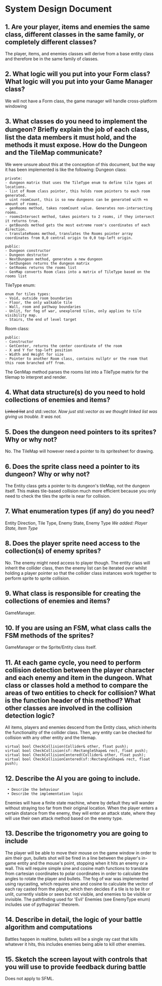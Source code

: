# System Design Document

## 1. Are your player, items and enemies the same class, different classes in the same family, or completely different classes?
The player, items, and enemies classes will derive from a base entity class and therefore be in the same family of classes.

## 2. What logic will you put into your Form class? What logic will you put into your Game Manager class?
We will not have a Form class, the game manager will handle cross-platform windowing

## 3. What classes do you need to implement the dungeon? Brieﬂy explain the job of each class, list the data members it must hold, and the methods it must expose. How do the Dungeon and the TileMap communicate?
We were unsure about this at the conception of this document, but the way it has been implemented is like the following:
Dungeon class:

    private:
    - dungeon matrix that uses the TileType enum to define tile types at locations.
    - list of Room class pointer, this holds room pointers to each room generated.
    - uint roomCount, this is so new dungeons can be generated with +n amount of rooms.
    - genRooms method, takes roomCount value. Generates non-intersecting rooms.
    - roomsIntersect method, takes pointers to 2 rooms, if they intersect it returns true.
    - getBounds method gets the most extreme room's coordinates of each direction.
    - translateRooms method, translates the Rooms pointer array coordinates from 0,0 central origin to 0,0 top-left origin.

    public:
    - Dungeon constructor
    - Dungeon destructor
    - NextDungeon method, generates a new dungeon
    - GetDungeon returns the dungeon matrix
    - GetRooms returns the rooms list
    - GenMap converts Room class into a matrix of TileType based on the rooms list

TileType enum:

    enum for tiles types:
    - Void, outside room boundaries
    - Floor, the only walkable tile
    - Wall, room and pathway boundaries
    - Unlit, for fog of war, unexplored tiles, only applies to tile visibility map.
    - Stairs, the end of level target

Room class:

    public:
    - Constructor
    - GetCenter, returns the center coordinate of the room
    - X and Y for top-left position
    - Width and Height for size
    - Pointer to another Room class, contains nullptr or the room that this room branched off from.

The GenMap method parses the rooms list into a TileType matrix for the tilemap to interpret and render.

## 4. What data structure(s) do you need to hold collections of enemies and items?
~~Linked list~~ and std::vector. 
*Now just std::vector as we thought linked list was giving us trouble. It was not.*

## 5. Does the dungeon need pointers to its sprites? Why or why not?
No. The TileMap will however need a pointer to its spritesheet for drawing.

## 6. Does the sprite class need a pointer to its dungeon? Why or why not?
The Entity class gets a pointer to its dungeon's tileMap, not the dungeon itself. This makes tile-based collision much more efficient because you only need to check the tiles the sprite is near for collision.

## 7. What enumeration types (if any) do you need?
Entity Direction, Tile Type, Enemy State, Enemy Type
*We added: Player State, Item Type*

## 8. Does the player sprite need access to the collection(s) of enemy sprites?
No. The enemy might need access to player though. The entity class will inherit the collider class, then the enemy list can be iterated over whilst holding a player pointer so that the collider class instances work together to perform sprite to sprite collision.

## 9. What class is responsible for creating the collections of enemies and items?
GameManager.

## 10. If you are using an FSM, what class calls the FSM methods of the sprites?
GameManager or the Sprite/Entity class itself.

## 11. At each game cycle, you need to perform collision detection between the player character and each enemy and item in the dungeon. What class or classes hold a method to compare the areas of two entities to check for collision? What is the function header of this method? What other classes are involved in the collision detection logic?
All items, players and enemies descend from the Entity class, which inherits the functionality of the collider class. Then, any entity can be checked for collision with any other entity and the tilemap.
```
virtual bool CheckCollision(Collider& other, float push);
virtual bool CheckCollision(sf::RectangleShape& rect, float push);
virtual bool CheckCollisionCentered(Collider& other, float push);
virtual bool CheckCollisionCentered(sf::RectangleShape& rect, float push);
```

## 12. Describe the AI you are going to include.
     • Describe the behaviour
     • Describe the implementation logic
Enemies will have a finite state machine, where by default they will wander without straying too far from their original location.
When the player enters a certain distance from the enemy, they will enter an attack state, where they will use their own attack method based on the enemy type.

## 13. Describe the trigonometry you are going to include
The player will be able to move their mouse on the game window in order to aim their gun, bullets shot will be fired in a line between the player's in-game entity and the mouse's point, stopping when it hits an enemy or a wall.
This will require simple sine and cosine math functions to translate from cartesian coordinates to polar coordinates in order to calculate the angles to rotate the player and bullets.
The fog of war was implemented using raycasting, which requires sine and cosine to calculate the vector of each ray casted from the player, which then decides if a tile is to be lit or unlit, currently visible or seen but not visible, and enemies to be visible or invisible.
The pathfinding used for 'Evil' Enemies (see EnemyType enum) includes use of pythagoras' theorem.

## 14. Describe in detail, the logic of your battle algorithm and computations
Battles happen in realtime, bullets will be a single ray cast that kills whatever it hits, this includes enemies being able to kill other enemies.

## 15. Sketch the screen layout with controls that you will use to provide feedback during battle
Does not apply to SFML.
